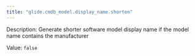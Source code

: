 ```yaml
---
title: "glide.cmdb_model.display_name.shorten"
---
```


Description: Generate shorter software model display name if the model name contains the manufacturer

Value: `false`